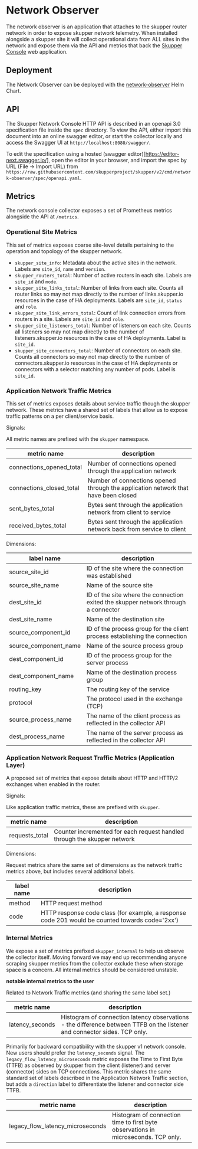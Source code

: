 # Network Observer

The network observer is an application that attaches to the skupper router
network in order to expose skupper network telemetry. When installed alongside
a skupper site it will collect operational data from ALL sites in the network
and expose them via the API and metrics that back the [Skupper
Console](https://github.com/skupperproject/skupper-console) web application.

## Deployment

The Network Observer can be deployed with the
[network-observer](../../charts/network-observer/README.md) Helm Chart.

## API

The Skupper Network Console HTTP API is described in an openapi 3.0
specification file inside the `spec` directory. To view the API, either import
this document into an online swagger editor, or start the collector locally and
access the Swagger UI at `http://localhost:8080/swagger/`.

To edit the specification using a hosted (swagger
editor)[https://editor-next.swagger.io/], open the editor in your browser, and
import the spec by URL (File -> Import URL) from
`https://raw.githubusercontent.com/skupperproject/skupper/v2/cmd/network-observer/spec/openapi.yaml`.

## Metrics

The network console collector exposes a set of Prometheus metrics alongside the
API at `/metrics`.

### Operational Site Metrics

This set of metrics exposes coarse site-level details pertaining to the
operation and topology of the skupper network.

* `skupper_site_info`: Metadata about the active sites in the network. Labels are `site_id`, `name` and `version`.
* `skupper_routers_total`: Number of active routers in each site. Labels are `site_id` and `mode`.
* `skupper_site_links_total`: Number of links from each site. Counts all router
  links so may not map directly to the number of links.skupper.io resources in
  the case of HA deployments. Labels are `site_id`, `status` and `role`.
* `skupper_site_link_errors_total`: Count of link connection errors from
  routers in a site. Labels are `site_id` and `role`.
* `skupper_site_listeners_total`: Number of listeners on each site. Counts all listeners
  so may not map directly to the number of listeners.skupper.io resources in
  the case of HA deployments. Label is `site_id`.
* `skupper_site_connectors_total`: Number of connectors on each site. Counts
  all connectors so may not map directly to the number of connectors.skupper.io
  resources in the case of HA deployments or connectors with a selector
  matching any number of pods. Label is `site_id`.

### Application Network Traffic Metrics

This set of metrics exposes details about service traffic though the skupper
network. These metrics have a shared set of labels that allow us to expose
traffic patterns on a per client/service basis.

Signals:

All metric names are prefixed with the `skupper` namespace.

| metric name | description |
| ------------------------ | ------------------------  |
| connections_opened_total | Number of connections opened through the application network |
| connections_closed_total | Number of connections opened through the application network that have been closed |
| sent_bytes_total         | Bytes sent through the application network from client to service |
| received_bytes_total     | Bytes sent through the application network back from service to client |

Dimensions:

| label name | description |
| -------------- | ------------------------  |
| source_site_id | ID of the site where the connection was established |
| source_site_name | Name of the source site |
| dest_site_id | ID of the site where the connection exited the skupper network through a connector |
| dest_site_name | Name of the destination site |
| source_component_id | ID of the process group for the client process establishing the connection |
| source_component_name | Name of the source process group |
| dest_component_id | ID of the process group for the server process |
| dest_component_name | Name of the destination process group |
| routing_key | The routing key of the service |
| protocol | The protocol used in the exchange (TCP) |
| source_process_name | The name of the client process as reflected in the collector API |
| dest_process_name | The name of the server process as reflected in the collector API |

### Application Network Request Traffic Metrics (Application Layer)

A proposed set of metrics that expose details about HTTP and HTTP/2 exchanges
when enabled in the router.

Signals:

Like application traffic metrics, these are prefixed with `skupper`.

| metric name | description |
| ------------------------ | ------------------------  |
| requests_total | Counter incremented for each request handled through the skupper network |

Dimensions:

Request metrics share the same set of dimensions as the network traffic metrics
above, but includes several additional labels.

| label name | description |
| -------------- | ------------------------  |
| method | HTTP request method |
| code | HTTP response code class (for example, a response code 201 would be counted towards code='2xx') |

### Internal Metrics

We expose a set of metrics prefixed `skupper_internal` to help us observe the
collector itself. Moving forward we may end up recommending anyone scraping
skupper metrics from the collector exclude these when storage space is a
concern. All internal metrics should be considered unstable.


**notable internal metrics to the user**

Related to Network Traffic metrics (and sharing the same label set.)

| metric name | description |
| ------------------------ | ------------------------  |
| latency_seconds | Histogram of connection latency observations - the difference between TTFB on the listener and connector sides. TCP only. |

Primarily for backward compatibility with the skupper v1 network console. New
users should prefer the `latency_seconds` signal. The
`legacy_flow_latency_microseconds` metric exposes the Time to First Byte (TTFB)
as observed by skupper from the client (listener) and server (connector) sides
on TCP connections. This metric shares the same standard set of labels
described in the Application Network Traffic section, but adds a `direction`
label to differentiate the listener and connector side TTFB.

| metric name | description |
| ------------------------ | ------------------------  |
| legacy_flow_latency_microseconds | Histogram of connection time to first byte observations in microseconds. TCP only. |
